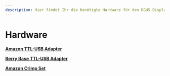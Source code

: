 ```yaml
---
description: Hier findet Ihr die benötigte Hardware für den DGUS Display Mod mit Klipper
---
```


# Hardware

****[**Amazon TTL-USB Adapter**](https://amzn.to/3bh7WvC)****

****[**Berry Base TTL-USB Adapter**](https://www.berrybase.de/usb-ttl/uart/rs232-adapter-mit-pl2303hx-chipsatz)****

****[**Amazon Crimp Set** ](https://www.amazon.de/gp/product/B07VGF34KX?ie=UTF8\&psc=1\&linkCode=sl1\&tag=manu90-21\&linkId=daac2e51e307d242cdc18375d4eeff80\&language=de\_DE\&ref\_=as\_li\_ss\_tl)****
